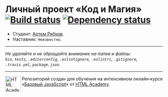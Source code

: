 # Личный проект «Код и Магия» [![Build status][travis-image]][travis-url] [![Dependency status][dependency-image]][dependency-url]

* Студент: [Артем Рябков](https://up.htmlacademy.ru/javascript/6/user/72912).
* Наставник: `Неизвестно`.

---

_Не удаляйте и не обращайте внимание на папки и файлы:_<br>
_`bin`, `tests`, `.editorconfig`, `.eslintignore`, `.eslintrc`, `.gitignore`, `.travis.yml`, `package.json`._

---

<a href="https://htmlacademy.ru/intensive/javascript"><img align="left" width="50" height="50" title="HTML Academy" src="https://up.htmlacademy.ru/static/img/intensive/javascript/logo-for-github.svg"></a>

Репозиторий создан для обучения на интенсивном онлайн‑курсе «[Базовый JavaScript](https://htmlacademy.ru/intensive/javascript)» от [HTML Academy](https://htmlacademy.ru).

[travis-image]: https://travis-ci.org/htmlacademy-javascript/72912-code-and-magick.svg?branch=master
[travis-url]: https://travis-ci.org/htmlacademy-javascript/72912-code-and-magick
[dependency-image]: https://david-dm.org/htmlacademy-javascript/72912-code-and-magick.svg?style=flat-square
[dependency-url]: https://david-dm.org/htmlacademy-javascript/72912-code-and-magick
